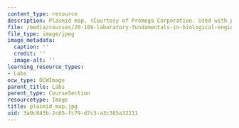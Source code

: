 ```yaml
---
content_type: resource
description: Plasmid map. (Courtesy of Promega Corporation. Used with permission.)
file: /media/courses/20-109-laboratory-fundamentals-in-biological-engineering-fall-2007/3a9c843b2c65fc79d7c3a3c385a32211_plasmid_map.jpg
file_type: image/jpeg
image_metadata:
  caption: ''
  credit: ''
  image-alt: ''
learning_resource_types:
- Labs
ocw_type: OCWImage
parent_title: Labs
parent_type: CourseSection
resourcetype: Image
title: plasmid_map.jpg
uid: 3a9c843b-2c65-fc79-d7c3-a3c385a32211
---
```

